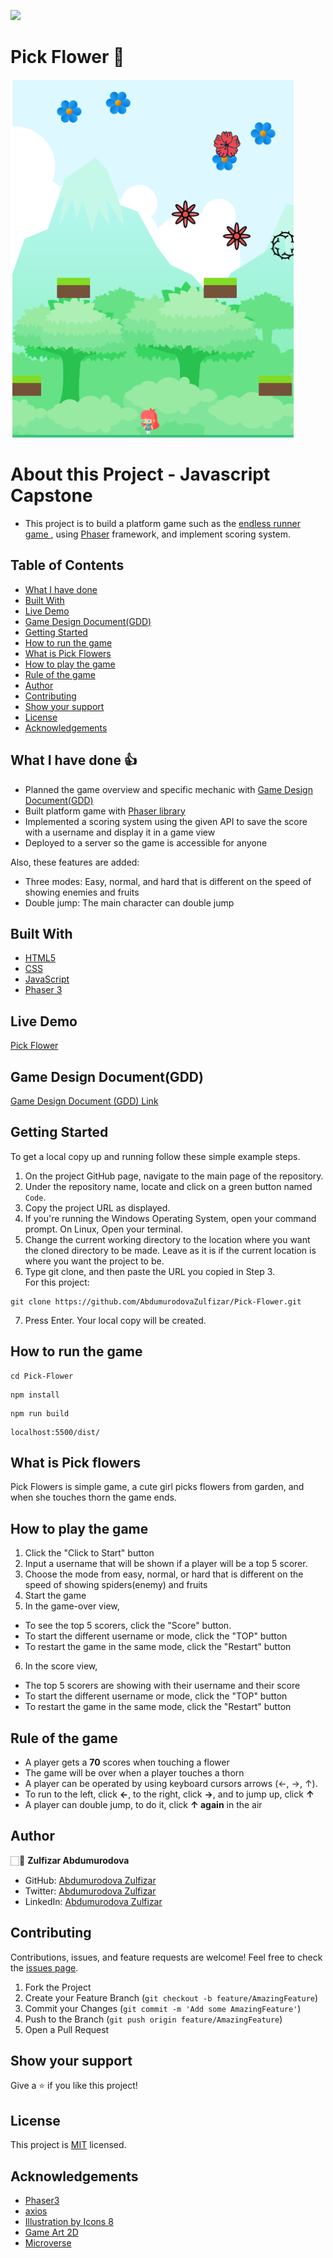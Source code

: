 ![](https://img.shields.io/badge/Microverse-blueviolet)
# Pick Flower 🌼

![Top Page Screenshot](./src/assets/images/screen.PNG)

# About this Project - Javascript Capstone

- This project is to build a platform game such as the [endless runner game ](https://www.emanueleferonato.com/tag/endless-runner/), using [Phaser](https://phaser.io/) framework, and implement scoring system.

## Table of Contents

* [What I have done](#what-i-have-done)
* [Built With](#built-with)
* [Live Demo](#live-demo)
* [Game Design Document(GDD)](#game-design-document)
* [Getting Started](#getting-started)
* [How to run the game](#how-to-run-the-game)
* [What is Pick Flowers](#what-is-pick-flowers)
* [How to play the game](#how-to-play-the-game)
* [Rule of the game](#rule-of-the-game)
* [Author](#author)
* [Contributing](#contributing)
* [Show your support](#show-your-support)
* [License](#license)
* [Acknowledgements](#acknowledgements)

## What I have done 👍

- Planned the game overview and specific mechanic with [Game Design Document(GDD)](./game-design-document.md)
- Built platform game with [Phaser library](https://phaser.io/phaser3)
- Implemented a scoring system using the given API to save the score with a username and display it in a game view
- Deployed to a server so the game is accessible for anyone

Also, these features are added:
- Three modes: Easy, normal, and hard that is different on the speed of showing enemies and fruits
- Double jump: The main character can double jump

## Built With

* [HTML5](https://en.wikipedia.org/wiki/HTML5)
* [CSS](https://en.wikipedia.org/wiki/CSS)
* [JavaScript](https://en.wikipedia.org/wiki/JavaScript)
* [Phaser 3](https://phaser.io/phaser3)

## Live Demo

[Pick Flower](https://pick-flower.netlify.app/)

## Game Design Document(GDD)

[Game Design Document (GDD) Link](./game-design-document.md)

## Getting Started

To get a local copy up and running follow these simple example steps.

1. On the project GitHub page, navigate to the main page of the repository.
2. Under the repository name, locate and click on a green button named `Code`. 
3. Copy the project URL as displayed.
4. If you're running the Windows Operating System, open your command prompt. On Linux, Open your terminal. 
5. Change the current working directory to the location where you want the cloned directory to be made. Leave as it is if the current location is where you want the project to be. 
6. Type git clone, and then paste the URL you copied in Step 3. <br>
For this project:

```
git clone https://github.com/AbdumurodovaZulfizar/Pick-Flower.git
```

7. Press Enter. Your local copy will be created.

## How to run the game

```
cd Pick-Flower
```

```
npm install
```

```
npm run build
```

```
localhost:5500/dist/
```

## What is Pick flowers

Pick Flowers is simple game, a cute girl picks flowers from garden, and when she touches thorn the game ends.

## How to play the game

1. Click the "Click to Start" button
2. Input a username that will be shown if a player will be a top 5 scorer.
3. Choose the mode from easy, normal, or hard that is different on the speed of showing spiders(enemy) and fruits
4. Start the game
5. In the game-over view, 
  - To see the top 5 scorers, click the "Score" button.
  - To start the different username or mode, click the "TOP" button
  - To restart the game in the same mode, click the "Restart" button
6. In the score view, 
  - The top 5 scorers are showing with their username and their score
  - To start the different username or mode, click the "TOP" button
  - To restart the game in the same mode, click the "Restart" button

## Rule of the game

- A player gets a **70** scores when touching a flower
- The game will be over when a player touches a thorn
- A player can be operated by using keyboard cursors arrows (&larr;, &rarr;, &uarr;). 
- To run to the left, click **&larr;**, to the right, click **&rarr;**, and to jump up, click **&uarr;**
- A player can double jump, to do it, click **&uarr; again** in the air

## Author

🏻‍💼 **Zulfizar Abdumurodova**

- GitHub: [Abdumurodova Zulfizar](https://github.com/AbdumurodovaZulfizar) 
- Twitter: [Abdumurodova Zulfizar](https://twitter.com/Zulfiza70357085)
- LinkedIn: [Abdumurodova Zulfizar](https://www.linkedin.com/in/zulfizar-abdumurodova-a61527206/) 

## Contributing

Contributions, issues, and feature requests are welcome!
Feel free to check the [issues page](../../issues).

1. Fork the Project
2. Create your Feature Branch (`git checkout -b feature/AmazingFeature`)
3. Commit your Changes (`git commit -m 'Add some AmazingFeature'`)
4. Push to the Branch (`git push origin feature/AmazingFeature`)
5. Open a Pull Request

## Show your support

Give a ⭐️ if you like this project!


## License

This project is [MIT](./LICENSE) licensed.


## Acknowledgements
* [Phaser3](https://phaser.io/phaser3)
* [axios](https://github.com/axios/axios)
* [Illustration by Icons 8](https://icons8.com/)
* [Game Art 2D](https://www.gameart2d.com/freebies.html)
* [Microverse](https://www.microverse.org/)
